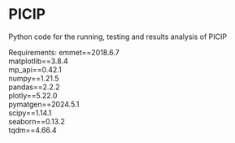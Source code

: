# PICIP
Python code for the running, testing and results analysis of PICIP

Requirements:
emmet==2018.6.7  
matplotlib==3.8.4  
mp_api==0.42.1  
numpy==1.21.5  
pandas==2.2.2  
plotly==5.22.0  
pymatgen==2024.5.1  
scipy==1.14.1  
seaborn==0.13.2  
tqdm==4.66.4  
